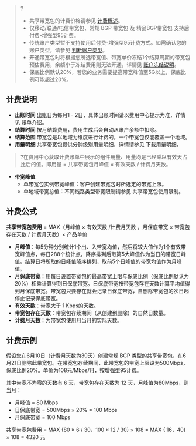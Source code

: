 ﻿>?
>- 共享带宽包的计费价格请参见 [计费概述](https://cloud.tencent.com/document/product/684/15255)。
>- 仅移动/联通/电信带宽包、常规 BGP 带宽包 及 精品BGP带宽包 支持后付费-增强型95计费。
>- 传统账户类型暂不支持使用后付费-增强型95计费方式。如需确认您的账户类型，请参见 [判断账户类型](https://cloud.tencent.com/document/product/1199/49090#judge)。
>- 开通带宽包时将根据您所选带宽值、带宽单价冻结1个结算周期的带宽包预估费用，余额小于冻结费用则无法开通，详情见 [账户冻结说明](https://cloud.tencent.com/document/product/555/12039)。
>- 保底比例默认20%，若您的业务需要提高带宽峰值至5G以上，保底比例可能超过20%。
>

## 计费说明
- **出账时间**
出账日为每月1 - 2日，具体出账时间请以费用中心提示为准，详情见 账单介绍。
- **结算时间**
按月结算费用，费用生成后会自动从账户余额中扣除。
- **结算范围**
带宽包是以地域为维度进行计费的，一个带宽包仅能覆盖一个地域。
- **用量明细**
共享带宽包提供分钟级别用量明细，详情请参见 下载用量明细。
>?在费用中心获取计费账单中展示的组件用量、用量均是已经乘以有效天占比后的值。即用量 = 共享带宽包月峰值 × 有效天数 / 计费月天数。
>
- **带宽峰值**
  - 单带宽包实例带宽峰值：客户创建带宽包时所选定的带宽上限。
  - 单地域带宽总值：不同线路类型带宽限制请参见 共享带宽包使用限制。

## 计费公式
**共享带宽包费用** = MAX（月峰值 × 有效天数 /计费月天数 ，月保底带宽 × 带宽包存在天数 / 计费月天数）× 产品单价 
 - **月峰值**：每5分钟分别统计1个出、入带宽均值，然后将较大值作为1个有效带宽峰值点，每日288个统计点，降序排列后取第5大峰值作为当日的带宽日峰值。结算日将所取的日峰值降序排列，取前5个日峰值的带宽均值作为月峰值。
 - **月保底带宽**：用每日设置带宽包的最高带宽上限与保底比例（保底比例默认为20%）相乘计算得到日保底带宽。日保底带宽按带宽包存在天数计算平均值得到月保底带宽。带宽包只要存在就会记录日保底带宽，自删除带宽包的次日起停止记录保底带宽。
 - **有效天数**：带宽大于 1 Kbps的天数。
 - **带宽包存在天数**：带宽包存续期间（从创建到删除）的自然日数量。
 - **计费月天数**：为带宽包使用月当月的实际天数。

## 计费示例
假设您在6月10日（计费月天数为30天）创建常规 BGP 类型的共享带宽包，在6月21日删除此带宽包。在带宽包存续期间，此带宽包的带宽上限设为500Mbps，保底比例20%。单价为108元/Mbps/月，按增强型95计费。

其中带宽不为零的天数有 6 天，带宽包存在天数为 12 天，月峰值为80Mbps，则当月：
- 月峰值 = 80 Mbps
- 日保底带宽 = 500Mbps × 20% = 100 Mbps 
- 月保底带宽 = 100 Mbps

共享带宽包费用 =  MAX {80 × 6 / 30，100 × 12 / 30}  × 108  = MAX { 16，40}  × 108 = 4320 元